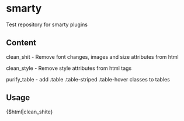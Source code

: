 # smarty
Test repository for smarty plugins

## Content

clean_shit - Remove font changes, images and size  attributes from html

clean_style - Remove style attributes from html tags

purify_table - add .table .table-striped .table-hover classes to tables


## Usage

{$html|clean_shite}

